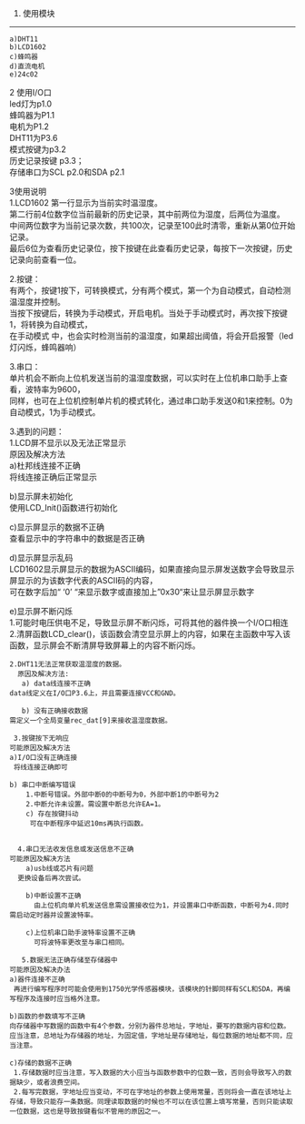 1. 使用模块 
----------------- 
	a)DHT11  
	b)LCD1602   
	c)蜂鸣器  
	d)直流电机  
	e)24c02  
2 使用I/O口  
  	led灯为p1.0  
  	蜂鸣器为P1.1  
  	电机为P1.2  
  	DHT11为P3.6  
  模式按键为p3.2  
  历史记录按键 p3.3；  
  存储串口为SCL p2.0和SDA p2.1  

3使用说明  
  	1.LCD1602 第一行显示为当前实时温湿度。  
  	第二行前4位数字位当前最新的历史记录，其中前两位为湿度，后两位为温度。   
  	中间两位数字为当前记录次数，共100次，记录至100此时清零，重新从第0位开始记录。  
  	最后6位为查看历史记录位，按下按键在此查看历史记录，每按下一次按键，历史记录向前查看一位。
  
  2.按键：  
  有两个，按键1按下，可转换模式，分有两个模式，第一个为自动模式，自动检测温湿度并控制。  
  当按下按键后，转换为手动模式，开启电机。当处于手动模式时，再次按下按键1，将转换为自动模式，  
  在手动模式 中，也会实时检测当前的温湿度，如果超出阈值，将会开启报警（led灯闪烁，蜂鸣器响）  

 3.串口：  
  单片机会不断向上位机发送当前的温湿度数据，可以实时在上位机串口助手上查看，波特率为9600，  
  同样，也可在上位机控制单片机的模式转化，通过串口助手发送0和1来控制。0为自动模式，1为手动模式。	  
	

 3.遇到的问题：  
  1.LCD屏不显示以及无法正常显示  
    原因及解决方法  
   a)杜邦线连接不正确  
     将线连接正确后正常显示  
       
   b)显示屏未初始化  
     使用LCD_Init()函数进行初始化  
       
   c)显示屏显示的数据不正确   
     查看显示中的字符串中的数据是否正确  
       
   d)显示屏显示乱码  
     LCD1602显示屏显示的数据为ASCII编码，如果直接向显示屏发送数字会导致显示屏显示的为该数字代表的ASCII码的内容，   
     可在数字后加“ ‘0’ “来显示数字或直接加上”0x30“来让显示屏显示数字 
       
   e)显示屏不断闪烁  
     1.可能时电压供电不足，导致显示屏不断闪烁，可将其他的器件换一个I/O口相连  
     2.清屏函数LCD_clear()，该函数会清空显示屏上的内容，如果在主函数中写入该函数，显示屏会不断清屏导致屏幕上的内容不断闪烁。  

    2.DHT11无法正常获取温湿度的数据。  
      原因及解决方法:  
       a) data线连接不正确  
	data线定义在I/O口P3.6上，并且需要连接VCC和GND。  
	  
       b) 没有正确接收数据  
	需定义一个全局变量rec_dat[9]来接收温湿度数据。  
	  
     3.按键按下无响应  
	可能原因及解决方法  
	a)I/O口没有正确连接
	 将线连接正确即可  
	   
	b) 串口中断编写错误  
        1.中断号错误。外部中断0的中断号为0，外部中断1的中断号为2  
        2.中断允许未设置。需设置中断总允许EA=1。  
        c) 存在按键抖动
         可在中断程序中延迟10ms再执行函数。  
	   

      4.串口无法收发信息或发送信息不正确
	可能原因及解决方法  
        a)usb线或芯片有问题  
	  更换设备后再次尝试。  
	    
        b)中断设置不正确  
          由上位机向单片机发送信息需设置接收位为1，并设置串口中断函数，中断号为4.同时需启动定时器并设置波特率。    
	  
        c)上位机串口助手波特率设置不正确  
          可将波特率更改至与串口相同。  

       5.数据无法正确存储至存储器中  
	可能原因及解决办法    
	a)器件连接不正确  
	 再进行编写程序时可能会使用到1750光学传感器模块，该模块的针脚同样有SCL和SDA，再编写程序及连接时应当格外注意。  
	   
	b)函数的参数填写不正确  
	向存储器中写数据的函数中有4个参数，分别为器件总地址，字地址，要写的数据内容和位数。应当注意，总地址为存储器的地址，为固定值，字地址是存储地址，每位数据的地址都不同，应当注意。
	  
	c)存储的数据不正确   
	 1.存储数据时应当注意，写入数据的大小应当与函数参数中的位数一致，否则会导致写入的数据缺少，或者浪费空间。  
	 2.每写完数据，字地址应当变动，不可在字地址的参数上使用常量，否则将会一直在该地址上存储，导致只能存一条数据。同理读取数据的时候也不可以在该位置上填写常量，否则只能读取一位数据，这也是导致按键看似不管用的原因之一。  

    
